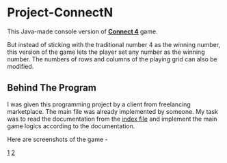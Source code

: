# Project-ConnectN
This Java-made console version of **[Connect 4](https://www.mathsisfun.com/games/connect4.html)** game.

But instead of sticking with the traditional number 4 as the winning number, this version of the game lets the player set any number as the winning number. The numbers of rows and columns of the playing grid can also be modified.

## Behind The Program

I was given this programming project by a client from freelancing marketplace. The main file was already implemented by someone. My task was to read the documentation from the [index file](https://github.com/shubha360/Project-ConnectN/blob/main/javadocs/index.html) and implement the main game logics according to the documentation.

Here are screenshots of the game - 

[1](/Screenshots/1.jpg)
[2](/Screenshots/2.jpg)
